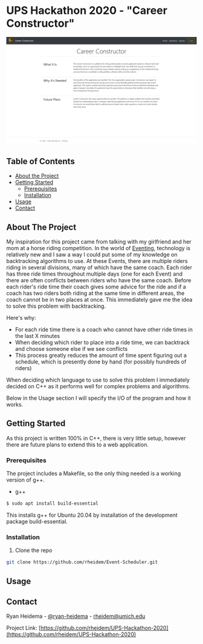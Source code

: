 <!-- TITLE -->
# UPS Hackathon 2020 - "Career Constructor"

![Image of Home Screen](https://github.com/rheidem/UPS-Hackathon-2020/blob/master/Portfolio_1.PNG)

<!-- TABLE OF CONTENTS -->
## Table of Contents

* [About the Project](#about-the-project)
* [Getting Started](#getting-started)
  * [Prerequisites](#prerequisites)
  * [Installation](#installation)
* [Usage](#usage)
* [Contact](#contact)


<!-- ABOUT THE PROJECT -->
## About The Project

My inspiration for this project came from talking with my girlfriend and her mom at a horse riding competition. In the world of [Eventing](https://en.wikipedia.org/wiki/Eventing), technology is relatively new and I saw a way I could put some of my knowledge on backtracking algorithms to use. At these Events, there are multiple riders riding in several divisions, many of which have the same coach. Each rider has three ride times throughout multiple days (one for each Event) and there are often conflicts between riders who have the same coach. Before each rider's ride time their coach gives some advice for the ride and if a coach has two riders both riding at the same time in different areas, the coach cannot be in two places at once. This immediately gave me the idea to solve this problem with backtracking.

Here's why:
* For each ride time there is a coach who cannot have other ride times in the last X minutes
* When deciding which rider to place into a ride time, we can backtrack and choose someone else if we see conflicts
* This process greatly reduces the amount of time spent figuring out a schedule, which is presently done by hand (for possibly hundreds of riders)

When deciding which language to use to solve this problem I immediately decided on C++ as it performs well for complex problems and algorithms.

Below in the Usage section I will specify the I/O of the program and how it works.



<!-- GETTING STARTED -->
## Getting Started

As this project is written 100% in C++, there is very little setup, however there are future plans to extend this to a web application.

### Prerequisites

The project includes a Makefile, so the only thing needed is a working version of g++.
* g++
```sh
$ sudo apt install build-essential
```
This installs g++ for Ubuntu 20.04 by installation of the development package build-essential.

### Installation

1. Clone the repo
```sh
git clone https://github.com/rheidem/Event-Scheduler.git
```



<!-- USAGE -->
## Usage



<!-- CONTACT -->
## Contact

Ryan Heidema - [@ryan-heidema](https://www.linkedin.com/in/ryan-heidema/) - rheidem@umich.edu

Project Link: [https://github.com/rheidem/UPS-Hackathon-2020](https://github.com/rheidem/UPS-Hackathon-2020)
